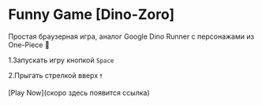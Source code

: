 # Funny Game [Dino-Zoro]
 
Простая браузерная игра, аналог Google Dino Runner с персонажами из One-Piece 🦕

1.Запускать игру кнопкой `Space`

2.Прыгать стрелкой вверх `🠕`

[Play Now](скоро здесь появится ссылка)

